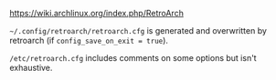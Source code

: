 <https://wiki.archlinux.org/index.php/RetroArch>

`~/.config/retroarch/retroarch.cfg` is generated and overwritten by retroarch
(if `config_save_on_exit = true`).

`/etc/retroarch.cfg` includes comments on some options but isn't exhaustive.
